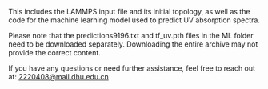 This includes the LAMMPS input file and its initial topology, as well as the code for the machine learning model used to predict UV absorption spectra.


Please note that the predictions9196.txt and tf_uv.pth files in the ML folder need to be downloaded separately. Downloading the entire archive may not provide the correct content.


If you have any questions or need further assistance, feel free to reach out at: 2220408@mail.dhu.edu.cn
